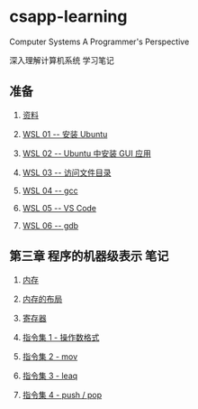 # csapp-learning

Computer Systems A Programmer's Perspective

深入理解计算机系统 学习笔记

## 准备

1. [资料](/资源.md)

2. [WSL 01 -- 安装 Ubuntu](/准备Linux环境.md)

3. [WSL 02 -- Ubuntu 中安装 GUI 应用](/使用Ubuntu01.md)

4. [WSL 03 -- 访问文件目录](/使用Ubuntu02.md)

5. [WSL 04 -- gcc](/使用Ubuntu03.md)

6. [WSL 05 -- VS Code](/使用Ubuntu04.md)

7. [WSL 06 -- gdb](/使用Ubuntu05.md)

## 第三章 程序的机器级表示 笔记

1. [内存](/程序角度的内存.md)

2. [内存的布局](/程序角度的内存布局.md)

3. [寄存器](/寄存器.md)

4. [指令集 1 - 操作数格式](/指令集1操作数.md)

5. [指令集 2 - mov](/指令集2mov.md)

6. [指令集 3 - leaq](/指令集4leaq.md)

6. [指令集 4 - push / pop](/指令集3pushpop.md)